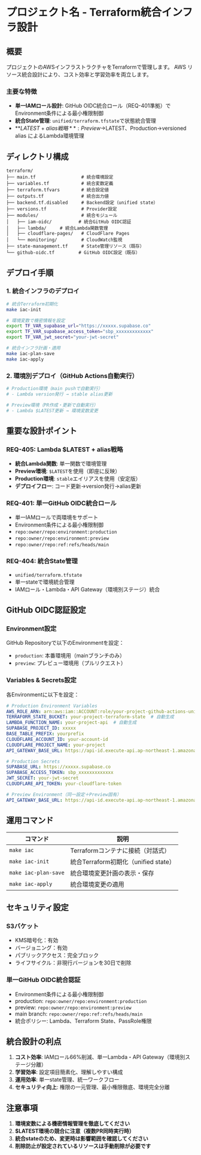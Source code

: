 # プロジェクト名 - Terraform統合インフラ設計

## 概要

プロジェクトのAWSインフラストラクチャをTerraformで管理します。
AWS リソース統合設計により、コスト効率と学習効率を両立します。

### 主要な特徴

- **単一IAMロール設計**: GitHub OIDC統合ロール（REQ-401準拠）でEnvironment条件による最小権限制御
- **統合State管理**: `unified/terraform.tfstate`で状態統合管理
- **$LATEST + alias戦略**: Preview→$LATEST、Production→versioned alias によるLambda環境管理

## ディレクトリ構成

```
terraform/
├── main.tf                 # 統合環境設定
├── variables.tf            # 統合変数定義
├── terraform.tfvars        # 統合設定値
├── outputs.tf              # 統合出力値
├── backend.tf.disabled     # Backend設定（unified state）
├── versions.tf             # Provider設定
├── modules/                # 統合モジュール
│   ├── iam-oidc/          # 統合GitHub OIDC認証
│   ├── lambda/     # 統合Lambda関数管理
│   ├── cloudflare-pages/   # CloudFlare Pages
│   └── monitoring/         # CloudWatch監視
├── state-management.tf     # State管理リソース（既存）
└── github-oidc.tf         # GitHub OIDC設定（既存）
```

## デプロイ手順

### 1. 統合インフラのデプロイ

```bash
# 統合Terraform初期化
make iac-init

# 環境変数で機密情報を設定
export TF_VAR_supabase_url="https://xxxxx.supabase.co"
export TF_VAR_supabase_access_token="sbp_xxxxxxxxxxxxx"  
export TF_VAR_jwt_secret="your-jwt-secret"

# 統合インフラ計画・適用
make iac-plan-save
make iac-apply
```

### 2. 環境別デプロイ（GitHub Actions自動実行）

```bash
# Production環境（main pushで自動実行）
# - Lambda version発行 → stable alias更新

# Preview環境（PR作成・更新で自動実行）  
# - Lambda $LATEST更新 → 環境変数変更
```

## 重要な設計ポイント

### REQ-405: Lambda $LATEST + alias戦略

- **統合Lambda関数**: 単一関数で環境管理
- **Preview環境**: `$LATEST`を使用（即座に反映）
- **Production環境**: `stable`エイリアスを使用（安定版）
- **デプロイフロー**: コード更新→version発行→alias更新

### REQ-401: 単一GitHub OIDC統合ロール

- 単一IAMロールで両環境をサポート
- Environment条件による最小権限制御
- `repo:owner/repo:environment:production`
- `repo:owner/repo:environment:preview` 
- `repo:owner/repo:ref:refs/heads/main`

### REQ-404: 統合State管理

- `unified/terraform.tfstate`
- 単一stateで環境統合管理
- IAMロール・Lambda・API Gateway（環境別ステージ）統合

## GitHub OIDC認証設定

### Environment設定

GitHub Repositoryで以下のEnvironmentを設定：

- `production`: 本番環境用（mainブランチのみ）
- `preview`: プレビュー環境用（プルリクエスト）

### Variables & Secrets設定

各Environmentに以下を設定：

```yaml
# Production Environment Variables
AWS_ROLE_ARN: arn:aws:iam::ACCOUNT:role/your-project-github-actions-unified
TERRAFORM_STATE_BUCKET: your-project-terraform-state  # 自動生成
LAMBDA_FUNCTION_NAME: your-project-api  # 自動生成
SUPABASE_PROJECT_ID: xxxxx
BASE_TABLE_PREFIX: yourprefix
CLOUDFLARE_ACCOUNT_ID: your-account-id
CLOUDFLARE_PROJECT_NAME: your-project
API_GATEWAY_BASE_URL: https://api-id.execute-api.ap-northeast-1.amazonaws.com  # terraform output で取得

# Production Secrets
SUPABASE_URL: https://xxxxx.supabase.co
SUPABASE_ACCESS_TOKEN: sbp_xxxxxxxxxxxxx
JWT_SECRET: your-jwt-secret
CLOUDFLARE_API_TOKEN: your-cloudflare-token

# Preview Environment（同一設定＋Preview固有）
API_GATEWAY_BASE_URL: https://api-id.execute-api.ap-northeast-1.amazonaws.com  # 本番と同じベースURL
```

## 運用コマンド

| コマンド | 説明 |
|----------|------|
| `make iac` | Terraformコンテナに接続（対話式） |
| `make iac-init` | 統合Terraform初期化（unified state） |
| `make iac-plan-save` | 統合環境変更計画の表示・保存 |
| `make iac-apply` | 統合環境変更の適用 |

## セキュリティ設定

### S3バケット
- KMS暗号化：有効
- バージョニング：有効
- パブリックアクセス：完全ブロック
- ライフサイクル：非現行バージョンを30日で削除

### 単一GitHub OIDC統合認証
- Environment条件による最小権限制御
- production: `repo:owner/repo:environment:production`
- preview: `repo:owner/repo:environment:preview`
- main branch: `repo:owner/repo:ref:refs/heads/main`
- 統合ポリシー: Lambda、Terraform State、PassRole権限

## 統合設計の利点

1. **コスト効率**: IAMロール66%削減、単一Lambda・API Gateway（環境別ステージ分離）
2. **学習効率**: 設定項目簡素化、理解しやすい構成
3. **運用効率**: 単一state管理、統一ワークフロー
4. **セキュリティ向上**: 権限の一元管理、最小権限徹底、環境完全分離

## 注意事項

1. **環境変数による機密情報管理を徹底してください**
2. **$LATEST環境の競合に注意（複数PR同時実行時）**
3. **統合stateのため、変更時は影響範囲を確認してください**
4. **削除防止が設定されているリソースは手動削除が必要です**
